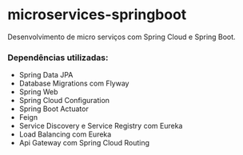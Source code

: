 # microservices-springboot
Desenvolvimento de micro serviços com Spring Cloud e Spring Boot.

### Dependências utilizadas:
- Spring Data JPA
- Database Migrations com Flyway
- Spring Web
- Spring Cloud Configuration
- Spring Boot Actuator
- Feign
- Service Discovery e Service Registry com Eureka
- Load Balancing com Eureka
- Api Gateway com Spring Cloud Routing